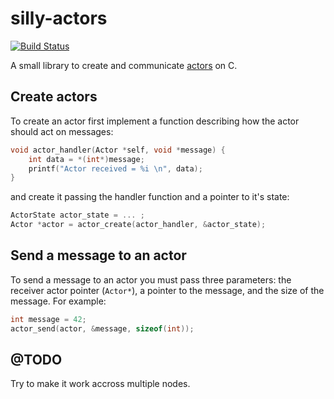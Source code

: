 # silly-actors

[![Build Status](https://travis-ci.org/miguel-vila/silly-actors.svg?branch=master)](https://travis-ci.org/miguel-vila/silly-actors)

A small library to create and communicate [actors](https://en.wikipedia.org/wiki/Actor_model) on C.

## Create actors

To create an actor first implement a function describing how the actor should act on messages:

```c
void actor_handler(Actor *self, void *message) {
	int data = *(int*)message;
	printf("Actor received = %i \n", data);
}
```

and create it passing the handler function and a pointer to it's state:

```c
ActorState actor_state = ... ;
Actor *actor = actor_create(actor_handler, &actor_state);
```

## Send a message to an actor

To send a message to an actor you must pass three parameters: the receiver actor pointer (`Actor*`), a pointer to the message, and the size of the message. For example:

```c
int message = 42;
actor_send(actor, &message, sizeof(int));
```
## @TODO

Try to make it work accross multiple nodes.
